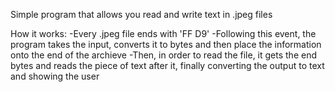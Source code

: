 Simple program that allows you read and write text in .jpeg files

How it works:
  -Every .jpeg file ends with 'FF D9'
  -Following this event, the program takes the input, converts it to bytes and then place the information onto the end of the archieve
  -Then, in order to read the file, it gets the end bytes and reads the piece of text after it, finally converting the output to text and showing the user
